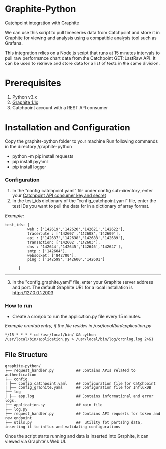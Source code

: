 # Graphite-Python
Catchpoint integration with Graphite

We can use this script to pull timeseries data from Catchpoint and store it in Graphite for viewing and analysis using a compatible analysis tool such as Grafana.

This integration relies on a Node.js script that runs at 15 minutes intervals to pull raw performance chart data from the Catchpoint GET: LastRaw API. It can be used to retrieve and store data for a list of tests in the same division. 

# Prerequisites

1. Python v3.x
3. [Graphite 1.1x](https://graphite.readthedocs.io/en/latest/install.html)
4. Catchpoint account with a REST API consumer

# Installation and Configuration

Copy the graphite-python folder to your machine
Run following commands in the directory /graphite-python
   - python -m pip install requests
   - pip install pyyaml
   - pip install logger

   
### Configuration
1. In the “config_catchpoint.yaml” file under config sub-directory, enter your [Catchpoint API consumer key and secret](https://portal.catchpoint.com/ui/Content/Administration/ApiDetail.aspx)
2. In the test_ids dictionary of the “config_catchpoint.yaml” file, enter the test IDs you want to pull the data for in a dictionary of array format.

*Example:*

    test_ids: { 
              web : ['142619','142620','142621','142622'],
              traceroute : ['142607','142608','142609'], 
              api : ['142637','142638','142683','142689'],
              transaction: ['142602','142603'],
              dns : '142644','142645','142646','142647'],
              smtp : ['142604'],
              websocket: ['842700'],
              ping : ['142599','142600','142601']
              
          }
---       
3. In the "config_graphite.yaml" file, enter your Graphite server address and port. The default Graphite URL for a local installation is http://127.0.0.1:2003


### How to run

 
- Create a cronjob to run the application.py file every 15 minutes.

*Example crontab entry, if the file resides in /usr/local/bin/application.py*

`*/15 * * * * cd /usr/local/bin/ && python /usr/local/bin/application.py > /usr/local/bin/log/cronlog.log 2>&1`


## File Structure

    graphite-python/
    ├── request_handler.py          ## Contains APIs related to authentication       
    ├── config
    | ├── config_catchpoint.yaml    ## Configuration file for Catchpoint 
    | ├── config_graphite.yaml      ## Configuration file for InfluxDB 
    ├── log
    | ├── app.log                   ## Contains informational and error logs. 
    ├── application.py              ## main file
    ├── log.py
    ├── request_handler.py          ## Contains API requests for token and raw endpoint 
    ├── utils.py                    ##  utility fot partsing data, inserting it to influx and validating configurations
           

Once the script starts running and data is inserted into Graphite, it can viewed via Graphite's Web UI.
